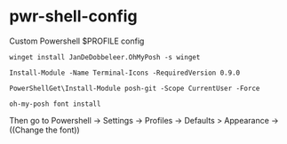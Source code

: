 # pwr-shell-config
Custom Powershell $PROFILE config

```shell
winget install JanDeDobbeleer.OhMyPosh -s winget
```

```shell
Install-Module -Name Terminal-Icons -RequiredVersion 0.9.0
```

```shell
PowerShellGet\Install-Module posh-git -Scope CurrentUser -Force
```

```shell
oh-my-posh font install
```

Then go to Powershell -> Settings -> Profiles -> Defaults > Appearance -> ((Change the font))

